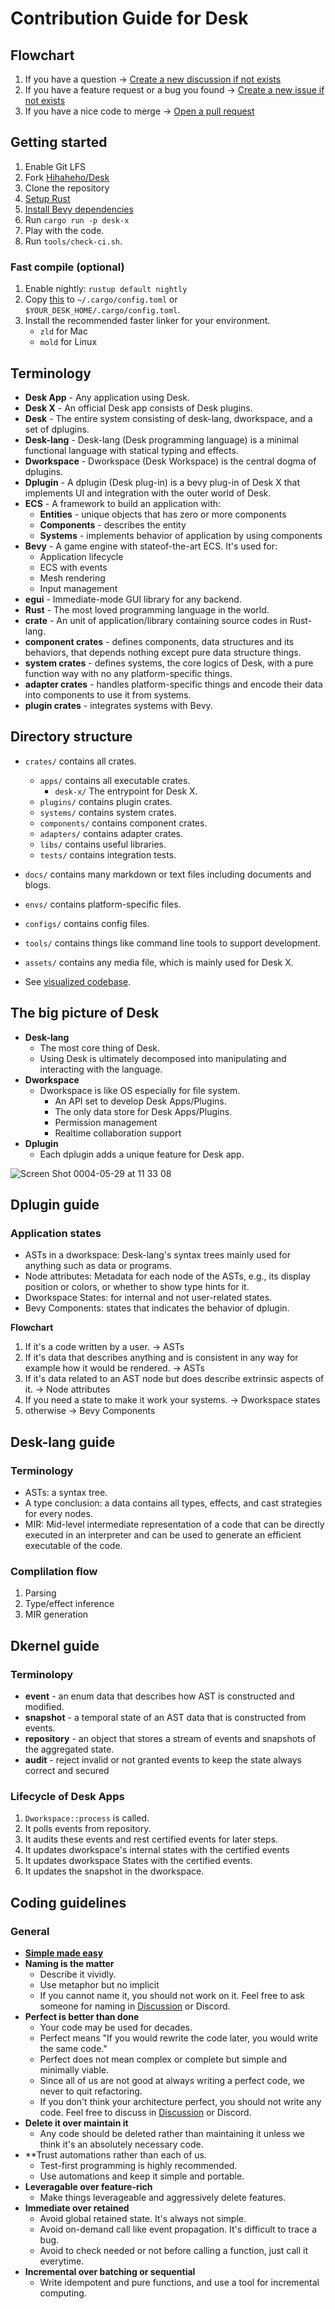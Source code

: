 # Contribution Guide for Desk

## Flowchart

1. If you have a question -> [Create a new discussion if not exists](https://github.com/Hihaheho/Desk/discussions/categories/q-a)
2. If you have a feature request or a bug you found -> [Create a new issue if not exists](https://github.com/Hihaheho/Desk/issues)
3. If you have a nice code to merge -> [Open a pull request](https://github.com/Hihaheho/Desk/compare)

## Getting started

1. Enable Git LFS
2. Fork [Hihaheho/Desk](https://github.com/Hihaheho/Desk)
3. Clone the repository
4. [Setup Rust](https://www.rust-lang.org/tools/install)
5. [Install Bevy dependencies](https://github.com/bevyengine/bevy/blob/main/docs/linux_dependencies.md)
6. Run `cargo run -p desk-x`
7. Play with the code.
7. Run `tools/check-ci.sh`.

### Fast compile (optional)

1. Enable nightly: `rustup default nightly`
2. Copy [this](https://github.com/bevyengine/bevy/blob/main/.cargo/config_fast_builds) to `~/.cargo/config.toml` or `$YOUR_DESK_HOME/.cargo/config.toml`.
3. Install the recommended faster linker for your environment.
    - `zld` for Mac
    - `mold` for Linux

## Terminology

- **Desk App** -
  Any application using Desk.
- **Desk X** -
  An official Desk app consists of Desk plugins.
- **Desk** -
  The entire system consisting of desk-lang, dworkspace, and a set of dplugins.
- **Desk-lang** -
  Desk-lang (Desk programming language) is a minimal functional language with statical typing and effects.
- **Dworkspace** -
  Dworkspace (Desk Workspace) is the central dogma of dplugins.
- **Dplugin** -
  A dplugin (Desk plug-in) is a bevy plug-in of Desk X that implements UI and integration with the outer world of Desk.
- **ECS** -
  A framework to build an application with:
  - **Entities** - unique objects that has zero or more components
  - **Components** - describes the entity
  - **Systems** - implements behavior of application by using components
- **Bevy** -
  A game engine with stateof-the-art ECS. It's used for:
  - Application lifecycle
  - ECS with events
  - Mesh rendering
  - Input management
- **egui** -
  Immediate-mode GUI library for any backend.
- **Rust** - The most loved programming language in the world.
- **crate** - An unit of application/library containing source codes in Rust-lang.
- **component crates** - defines components, data structures and its behaviors, that depends nothing except pure data structure things.
- **system crates** - defines systems, the core logics of Desk, with a pure function way with no any platform-specific things.
- **adapter crates** - handles platform-specific things and encode their data into components to use it from systems.
- **plugin crates** - integrates systems with Bevy.

## Directory structure

- `crates/` contains all crates.
  - `apps/` contains all executable crates.
    - `desk-x/` The entrypoint for Desk X.
  - `plugins/` contains plugin crates.
  - `systems/` contains system crates.
  - `components/` contains component crates.
  - `adapters/` contains adapter crates.
  - `libs/` contains useful libraries.
  - `tests/` contains integration tests.
- `docs/` contains many markdown or text files including documents and blogs.
- `envs/` contains platform-specific files.
- `configs/` contains config files.
- `tools/` contains things like command line tools to support development.
- `assets/` contains any media file, which is mainly used for Desk X.

- See [visualized codebase](https://mango-dune-07a8b7110.1.azurestaticapps.net/?repo=Hihaheho%2FDesk).

## The big picture of Desk

- **Desk-lang**
  - The most core thing of Desk.
  - Using Desk is ultimately decomposed into manipulating and interacting with the language.
- **Dworkspace**
  - Dworkspace is like OS especially for file system.
    - An API set to develop Desk Apps/Plugins.
    - The only data store for Desk Apps/Plugins.
    - Permission management
    - Realtime collaboration support
- **Dplugin**
  - Each dplugin adds a unique feature for Desk app.

![Screen Shot 0004-05-29 at 11 33 08](https://user-images.githubusercontent.com/8780513/170849556-1fdb2246-a9fe-4753-80a7-b547cce2e486.png)

## Dplugin guide

### Application states

- ASTs in a dworkspace: Desk-lang's syntax trees mainly used for anything such as data or programs.
- Node attributes: Metadata for each node of the ASTs, e.g., its display position or colors, or whether to show type hints for it.
- Dworkspace States: for internal and not user-related states.
- Bevy Components: states that indicates the behavior of dplugin.

**Flowchart**

1. If it's a code written by a user. -> ASTs
2. If it's data that describes anything and is consistent in any way for example how it would be rendered. -> ASTs
3. If it's data related to an AST node but does describe extrinsic aspects of it. -> Node attributes
4. If you need a state to make it work your systems. -> Dworkspace states
5. otherwise -> Bevy Components

## Desk-lang guide

### Terminology

- ASTs: a syntax tree.
- A type conclusion: a data contains all types, effects, and cast strategies for every nodes.
- MIR: Mid-level intermediate representation of a code that can be directly executed in an interpreter and can be used to generate an efficient executable of the code.

### Complilation flow

1. Parsing
2. Type/effect inference
3. MIR generation

## Dkernel guide

### Terminolopy

- **event** - an enum data that describes how AST is constructed and modified.
- **snapshot** - a temporal state of an AST data that is constructed from events.
- **repository** - an object that stores a stream of events and snapshots of the aggregated state.
- **audit** - reject invalid or not granted events to keep the state always correct and secured

### Lifecycle of Desk Apps

1. `Dworkspace::process` is called.
2. It polls events from repository.
3. It audits these events and rest certified events for later steps.
4. It updates dworkspace's internal states with the certified events
5. It updates dworkspace States with the certified events.
6. It updates the snapshot in the dworkspace.

## Coding guidelines

### General

- [**Simple made easy**](https://www.infoq.com/presentations/Simple-Made-Easy/)
- **Naming is the matter**
  - Describe it vividly.
  - Use metaphor but no implicit
  - If you cannot name it, you should not work on it.
    Feel free to ask someone for naming in [Discussion](https://github.com/Hihaheho/Desk/discussions) or Discord.
- **Perfect is better than done**
  - Your code may be used for decades.
  - Perfect means "If you would rewrite the code later, you would write the same code."
  - Perfect does not mean complex or complete but simple and minimally viable.
  - Since all of us are not good at always writing a perfect code, we never to quit refactoring.
  - If you don't think your architecture perfect, you should not write any code.
    Feel free to discuss in [Discussion](https://github.com/Hihaheho/Desk/discussions) or Discord.
- **Delete it over maintain it**
  - Any code should be deleted rather than maintaining it unless we think it's an absolutely necessary code.
- **Trust automations rather than each of us.
  - Test-first programming is highly recommended.
  - Use automations and keep it simple and portable.
- **Leveragable over feature-rich**
  - Make things leverageable and aggressively delete features.
- **Immediate over retained**
  - Avoid global retained state. It's always not simple.
  - Avoid on-demand call like event propagation. It's difficult to trace a bug.
  - Avoid to check needed or not before calling a function, just call it everytime.
- **Incremental over batching or sequential**
  - Write idempotent and pure functions, and use a tool for incremental computing.